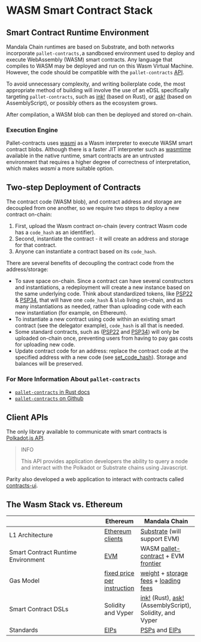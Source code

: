 # WASM Smart Contract Stack

## Smart Contract Runtime Environment <a href="#smart-contract-runtime-environment" id="smart-contract-runtime-environment"></a>

Mandala Chain runtimes are based on Substrate, and both networks incorporate `pallet-contracts,`a sandboxed environment used to deploy and execute WebAssembly (WASM) smart contracts. Any language that compiles to WASM may be deployed and run on this Wasm Virtual Machine. However, the code should be compatible with the `pallet-contracts` [API](https://docs.rs/pallet-contracts/latest/pallet_contracts/api_doc/trait.Current.html).

To avoid unnecessary complexity, and writing boilerplate code, the most appropriate method of building will involve the use of an eDSL specifically targeting `pallet-contracts`, such as [ink!](https://github.com/paritytech/ink) (based on Rust), or [ask!](https://github.com/ask-lang/ask) (based on AssemblyScript), or possibly others as the ecosystem grows.

After compilation, a WASM blob can then be deployed and stored on-chain.

### Execution Engine <a href="#execution-engine" id="execution-engine"></a>

Pallet-contracts uses [wasmi](https://github.com/paritytech/wasmi) as a Wasm interpreter to execute WASM smart contract blobs. Although there is a faster JIT interpreter such as [wasmtime](https://github.com/bytecodealliance/wasmtime) available in the native runtime, smart contracts are an untrusted environment that requires a higher degree of correctness of interpretation, which makes _wasmi_ a more suitable option.

## Two-step Deployment of Contracts <a href="#two-step-deployment-of-contracts" id="two-step-deployment-of-contracts"></a>

The contract code (WASM blob), and contract address and storage are decoupled from one another, so we require two steps to deploy a new contract on-chain:

1. First, upload the Wasm contract on-chain (every contract Wasm code has a `code_hash` as an identifier).
2. Second, instantiate the contract - it will create an address and storage for that contract.
3. Anyone can instantiate a contract based on its `code_hash`.

There are several benefits of decoupling the contract code from the address/storage:

* To save space on-chain. Since a contract can have several constructors and instantiations, a redeployment will create a new instance based on the same underlying code. Think about standardized tokens, like [PSP22](https://github.com/w3f/PSPs/blob/master/PSPs/psp-22.md) & [PSP34](https://github.com/w3f/PSPs/blob/master/PSPs/psp-34.md), that will have one `code_hash` & `blob` living on-chain, and as many instantiations as needed, rather than uploading code with each new instantiation (for example, on Ethereum).
* To instantiate a new contract using code within an existing smart contract (see the delegator example), `code_hash` is all that is needed.
* Some standard contracts, such as ([PSP22](https://github.com/w3f/PSPs/blob/master/PSPs/psp-22.md) and [PSP34](https://github.com/w3f/PSPs/blob/master/PSPs/psp-34.md)) will only be uploaded on-chain once, preventing users from having to pay gas costs for uploading new code.
* Update contract code for an address: replace the contract code at the specified address with a new code (see [set\_code\_hash](https://docs.rs/ink_env/4.0.0-rc/ink_env/fn.set_code_hash.html)). Storage and balances will be preserved.

### For More Information About `pallet-contracts`[​](https://docs.mandalachain.io/docs/build/wasm/smart-contract-wasm#for-more-information-about-pallet-contracts) <a href="#for-more-information-about-pallet-contracts" id="for-more-information-about-pallet-contracts"></a>

* [`pallet-contracts` in Rust docs](https://docs.rs/pallet-contracts/14.0.0/pallet_contracts/index.html)
* [`pallet-contracts` on Github](https://github.com/paritytech/substrate/tree/master/frame/contracts)

## Client APIs <a href="#client-apis" id="client-apis"></a>

The only library available to communicate with smart contracts is [Polkadot.js API](https://github.com/polkadot-js/api).



> INFO
>
> This API provides application developers the ability to query a node and interact with the Polkadot or Substrate chains using Javascript.

Parity also developed a web application to interact with contracts called [contracts-ui](https://github.com/paritytech/contracts-ui).

## The Wasm Stack vs. Ethereum <a href="#the-wasm-stack-vs-ethereum" id="the-wasm-stack-vs-ethereum"></a>



<table><thead><tr><th width="238.33333333333331"></th><th>Ethereum</th><th>Mandala Chain</th></tr></thead><tbody><tr><td>L1 Architecture</td><td><a href="https://ethereum.org/en/developers/docs/nodes-and-clients/">Ethereum clients</a></td><td><a href="https://substrate.io/">Substrate</a> (will support EVM)</td></tr><tr><td>Smart Contract Runtime Environment</td><td><a href="https://ethereum.org/en/developers/docs/evm/">EVM</a></td><td>WASM <a href="https://github.com/paritytech/substrate/tree/master/frame/contracts">pallet-contract</a> + EVM <a href="https://github.com/paritytech/frontier">frontier</a></td></tr><tr><td>Gas Model</td><td><a href="https://ethereum.github.io/yellowpaper/paper.pdf">fixed price per instruction</a></td><td><a href="https://docs.substrate.io/reference/how-to-guides/weights/">weight</a> + <a href="https://github.com/paritytech/substrate/blob/c00ed052e7cd72cfc4bc0e00e38722081b789ff5/frame/contracts/src/lib.rs#L351">storage fees</a> + <a href="https://github.com/paritytech/substrate/blob/97ae6be11b0132224a05634c508417f048894670/frame/contracts/src/lib.rs#L331-L350">loading fees</a></td></tr><tr><td>Smart Contract DSLs</td><td>Solidity and Vyper</td><td><a href="https://github.com/paritytech/ink">ink!</a> (Rust), <a href="https://github.com/ask-lang/ask">ask!</a> (AssemblyScript), Solidity, and Vyper</td></tr><tr><td>Standards</td><td><a href="https://eips.ethereum.org/">EIPs</a></td><td><a href="https://github.com/w3f/PSPs">PSPs</a> and <a href="https://eips.ethereum.org/">EIPs</a></td></tr></tbody></table>

